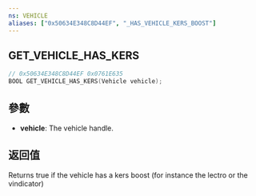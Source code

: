```yaml
---
ns: VEHICLE
aliases: ["0x50634E348C8D44EF", "_HAS_VEHICLE_KERS_BOOST"]
---
```

## GET_VEHICLE_HAS_KERS

```c
// 0x50634E348C8D44EF 0x0761E635
BOOL GET_VEHICLE_HAS_KERS(Vehicle vehicle);
```


## 參數
* **vehicle**: The vehicle handle.

## 返回值
Returns true if the vehicle has a kers boost (for instance the lectro or the vindicator)
